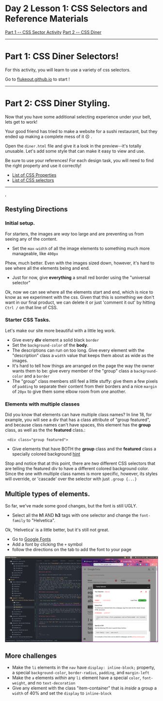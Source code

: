 # Day 2 Lesson 1: CSS Selectors and Reference Materials

[Part 1 -- CSS Sector Activity]()
[Part 2 -- CSS Diner ]()

--------------

# Part 1: CSS Diner Selectors!

For this activity, you will learn to use a variety of css selectors.

Go to [flukeout.github.io](https://flukeout.github.io/) to start !


--------------

# Part 2: CSS Diner Styling.

Now that you have some additional selecting experience under your belt, lets get to work!

Your good friend has tried to make a website for a sushi restaurant, but they ended up making a complete mess of it :persevere: .

Open the `diner.html` file and give it a look in the preview--it's totally unusable. Let's add some style that can make it easy to view and use.

Be sure to use your references! For each design task, you will need to find the right property and use it correctly!
+ [List of CSS Properties]()
+ [List of CSS selectors]()

--------------

,
## Restyling Directions

### Initial setup.

For starters, the images are *way* too large and are preventing us from seeing any of the content.

+ Set the `max-width` of all the image elements to something much more manageable, like `400px`

Phew, much better. Even with the images sized down, however, it's hard to see where all the elements being and end.

+ Just for now, give **everything** a small red border using the "universal selector"

Ok, now we can see where all the elements start and end, which is nice to know as we experiment with the css. Given that this is something we don't want in our final product, we can delete it or just 'comment it out' by hitting `Ctrl /` on that line of CSS.

### Starter CSS Tasks.

Let's make our site more beautiful with a little leg work.

+ Give every **div** element a solid black `border`
+ Set the `background-color` of the **body**.
+ The descriptions can run on too long. Give every element with the "description" class a  `width` value that keeps them about as wide as the images.
+ It's hard to tell how things are arranged on the page the way the owner wants them to be: give every member of the "group" class a `background-color` and a `border`
+  The "group" class members still feel a little stuffy: give them a few pixels of `padding` to separate their content from their borders and a nice `margin`  of `20px` to give them some elbow room from one another.

### Elements with multiple classes

Did you know that elements can have multiple class names? In line 18, for example, you will see a div that has a class attribute of "group featured", and because class names can't have spaces, this element has the **group** class, as well as the the **featured** class.:

` <div class="group featured">`

+ Give elements that have BOTH the **group** class and the **featured** class a specially colored background [hint](https://css-tricks.com/multiple-class-id-selectors/)


Stop and notice that at this point, there are *two* different CSS selectors that are telling the featured div to have a different colored background color. Since the one with multiple class names is more specific, however, its styles will override, or 'cascade' over the selector with just `.group {...}`

## Multiple types of elements.

So far, we've made some good changes, but the font is still UGLY.

+ Select all the **h1** AND **h3** tags with one selector and change the `font-family` to "Helvetica".

Ok, 'Helvetica' is a little better, but it's still not great.
+ Go to [Google Fonts](https://fonts.google.com/)
+ Add a font by clicking the `+` symbol
+ follow the directions on the tab to add the font to your page

![Google Fonts](images/googlefonts.png)

## More challenges
+ Make the `li` elements in the `nav` have `display: inline-block;` property, a special `background-color`,  `border-radius`, `padding`, and `margin-left`
+ Make the `a` elements *within* any `li` element have a special `color`, `font-weight`, and no `text-decoration`
+ Give any element with the class "item-container" that is *inside* a group a `width` of 40% and set the `display` to `inline-block`


<!-- I can keep adding more here.  -->

<!--


img {
  max-width: 400px;
}

div {
  /*border: 3px solid red;*/
}



body {
  background-color: dodgerblue;
}

img {
  border: 3px solid black;
}


p {
  max-width: 400px;
}

.group {
  background-color: red;
  padding: 50px;
  border: 10px solid black;
  margin: 50px;
}

.featured.group {
  background-color: yellow;
}

h1, h3 {
  font-family: helvetica;
}

li {
  display: inline-block;
  /*margin: auto;*/
  background-color: lightgray;
  padding: 10px;
  border-radius: 5px;
  margin-left: 20px;
}

li a {
  color: white;
  text-decoration: none;
  font-weight: bold;
}


.group .item-container{
  width: 40%;
  display: inline-block;
}
.group .item-container {
  /*vertical-align: top;*/
}

.item-container {
  height: 200px;
  overflow-y: auto;
}

/*
box shadow
Last child

*/

-->
